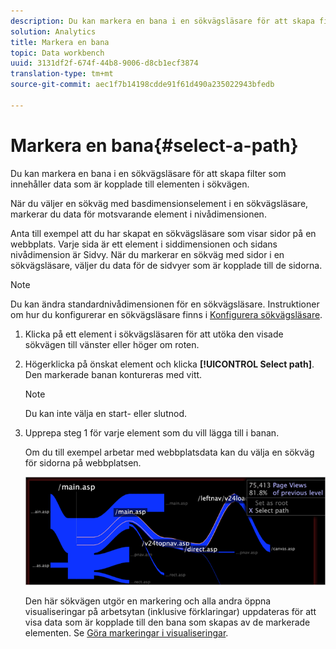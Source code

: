 ```yaml
---
description: Du kan markera en bana i en sökvägsläsare för att skapa filter som innehåller data som är kopplade till elementen i sökvägen.
solution: Analytics
title: Markera en bana
topic: Data workbench
uuid: 3131df2f-674f-44b8-9006-d8cb1ecf3874
translation-type: tm+mt
source-git-commit: aec1f7b14198cdde91f61d490a235022943bfedb

---
```



# Markera en bana{#select-a-path}

Du kan markera en bana i en sökvägsläsare för att skapa filter som innehåller data som är kopplade till elementen i sökvägen.

När du väljer en sökväg med basdimensionselement i en sökvägsläsare, markerar du data för motsvarande element i nivådimensionen.

Anta till exempel att du har skapat en sökvägsläsare som visar sidor på en webbplats. Varje sida är ett element i siddimensionen och sidans nivådimension är Sidvy. När du markerar en sökväg med sidor i en sökvägsläsare, väljer du data för de sidvyer som är kopplade till de sidorna.

>[!NOTE]
>
>Du kan ändra standardnivådimensionen för en sökvägsläsare. Instruktioner om hur du konfigurerar en sökvägsläsare finns i [Konfigurera sökvägsläsare](../../../../home/c-get-started/c-intf-anlys-ftrs/t-config-path-brwsr.md#task-bbb3ddaa140a414f984b697c2b8202a3).

1. Klicka på ett element i sökvägsläsaren för att utöka den visade sökvägen till vänster eller höger om roten.
1. Högerklicka på önskat element och klicka **[!UICONTROL Select path]**. Den markerade banan kontureras med vitt.

   >[!NOTE]
   >
   >Du kan inte välja en start- eller slutnod.

1. Upprepa steg 1 för varje element som du vill lägga till i banan.

   Om du till exempel arbetar med webbplatsdata kan du välja en sökväg för sidorna på webbplatsen.

   ![](assets/client-path.png)

   Den här sökvägen utgör en markering och alla andra öppna visualiseringar på arbetsytan (inklusive förklaringar) uppdateras för att visa data som är kopplade till den bana som skapas av de markerade elementen. Se [Göra markeringar i visualiseringar](../../../../home/c-get-started/c-vis/c-sel-vis/c-sel-vis.md#concept-012870ec22c7476e9afbf3b8b2515746).

